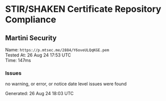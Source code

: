 # STIR/SHAKEN Certificate Repository Compliance

## Martini Security

Name: `https://p.mtsec.me/2884/Y6oveULQqKGE.pem`\
Tested At: 26 Aug 24 17:53 UTC\
Time: 147ms

### Issues

no warning, or error, or notice date level issues were found

Generated: 26 Aug 24 18:03 UTC